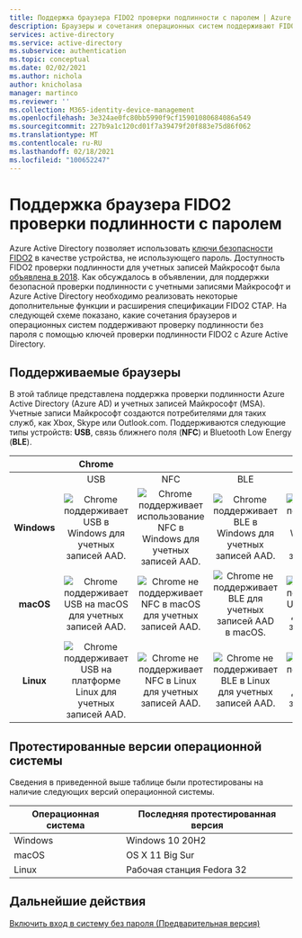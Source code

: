 ```yaml
---
title: Поддержка браузера FIDO2 проверки подлинности с паролем | Azure Active Directory
description: Браузеры и сочетания операционных систем поддерживают FIDO2 проверку подлинности с паролем для приложений, использующих Azure Active Directory
services: active-directory
ms.service: active-directory
ms.subservice: authentication
ms.topic: conceptual
ms.date: 02/02/2021
ms.author: nichola
author: knicholasa
manager: martinco
ms.reviewer: ''
ms.collection: M365-identity-device-management
ms.openlocfilehash: 3e324ae0fc80bb5990f9cf15901080684086a549
ms.sourcegitcommit: 227b9a1c120cd01f7a39479f20f883e75d86f062
ms.translationtype: MT
ms.contentlocale: ru-RU
ms.lasthandoff: 02/18/2021
ms.locfileid: "100652247"
---
```

# <a name="browser-support-of-fido2-passwordless-authentication"></a>Поддержка браузера FIDO2 проверки подлинности с паролем

Azure Active Directory позволяет использовать [ключи безопасности FIDO2](https://docs.microsoft.com/azure/active-directory/authentication/concept-authentication-passwordless#fido2-security-keys) в качестве устройства, не использующего пароль. Доступность FIDO2 проверки подлинности для учетных записей Майкрософт была [объявлена в 2018](https://techcommunity.microsoft.com/t5/identity-standards-blog/all-about-fido2-ctap2-and-webauthn/ba-p/288910). Как обсуждалось в объявлении, для поддержки безопасной проверки подлинности с учетными записями Майкрософт и Azure Active Directory необходимо реализовать некоторые дополнительные функции и расширения спецификации FIDO2 CTAP. На следующей схеме показано, какие сочетания браузеров и операционных систем поддерживают проверку подлинности без пароля с помощью ключей проверки подлинности FIDO2 с Azure Active Directory.

## <a name="supported-browsers"></a>Поддерживаемые браузеры

В этой таблице представлена поддержка проверки подлинности Azure Active Directory (Azure AD) и учетных записей Майкрософт (MSA). Учетные записи Майкрософт создаются потребителями для таких служб, как Xbox, Skype или Outlook.com. Поддерживаются следующие типы устройств: **USB**, связь ближнего поля (**NFC**) и Bluetooth Low Energy (**BLE**).

|  | Chrome |  |  | Edge |  |  | Firefox |  |  |
|:---:|:---:|:---:|:---:|:---:|:---:|:---:|:---:|:---:|:---:|
| | USB | NFC | BLE | USB | NFC | BLE | USB | NFC | BLE |
| **Windows**  | ![Chrome поддерживает USB в Windows для учетных записей AAD.][y] | ![Chrome поддерживает использование NFC в Windows для учетных записей AAD.][y] | ![Chrome поддерживает BLE в Windows для учетных записей AAD.][y] | ![Ребро поддерживает USB в Windows для учетных записей AAD.][y] | ![Ребро поддерживает использование NFC в Windows для учетных записей AAD.][y] | ![Ребро поддерживает BLE в Windows для учетных записей AAD.][y] | ![Firefox поддерживает USB в Windows для учетных записей AAD.][y] | ![Firefox поддерживает использование NFC в Windows для учетных записей AAD.][y] | ![Firefox поддерживает BLE в Windows для учетных записей AAD.][y] |
| **macOS**  | ![Chrome поддерживает USB на macOS для учетных записей AAD.][y] | ![Chrome не поддерживает NFC в macOS для учетных записей AAD.][n] | ![Chrome не поддерживает BLE для учетных записей AAD в macOS.][n] | ![Ребро поддерживает USB на macOS для учетных записей AAD.][y] | ![Ребро не поддерживает NFC в macOS для учетных записей AAD.][n] | ![Ребро не поддерживает BLE на macOS для учетных записей AAD.][n] | ![Firefox не поддерживает USB на macOS для учетных записей AAD.][n] | ![Firefox не поддерживает NFC в macOS для учетных записей AAD.][n] | ![Firefox не поддерживает BLE для учетных записей AAD в macOS.][n] |
| **Linux**  | ![Chrome поддерживает USB на платформе Linux для учетных записей AAD.][y] | ![Chrome не поддерживает NFC в Linux для учетных записей AAD.][n] | ![Chrome не поддерживает BLE в Linux для учетных записей AAD.][n] | ![Ребро не поддерживает USB в Linux для учетных записей AAD.][n] | ![Ребро не поддерживает использование NFC в Linux для учетных записей AAD.][n] | ![Ребро не поддерживает BLE в Linux для учетных записей AAD.][n] | ![Firefox не поддерживает поддержку USB в Linux для учетных записей AAD.][n] | ![Firefox не поддерживает использование NFC в Linux для учетных записей AAD.][n] | ![Firefox не поддерживает BLE в Linux для учетных записей AAD.][n] |

## <a name="operating-system-versions-tested"></a>Протестированные версии операционной системы

Сведения в приведенной выше таблице были протестированы на наличие следующих версий операционной системы.

| Операционная система | Последняя протестированная версия |
| --- | --- |
| Windows | Windows 10 20H2 |
| macOS | OS X 11 Big Sur |
| Linux | Рабочая станция Fedora 32 |

## <a name="next-steps"></a>Дальнейшие действия
[Включить вход в систему без пароля (Предварительная версия)](https://docs.microsoft.com/azure/active-directory/authentication/howto-authentication-passwordless-security-key)

<!--Image references-->
[y]: ./media/fido2-compatibility/yes.png
[n]: ./media/fido2-compatibility/no.png
